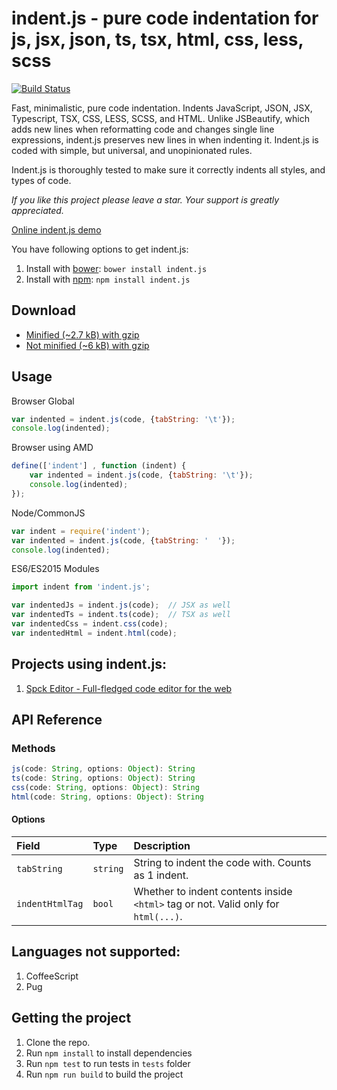 # indent.js - pure code indentation for js, jsx, json, ts, tsx, html, css, less, scss

[![Build Status](https://travis-ci.org/zebzhao/indent.js.svg?branch=master)](https://travis-ci.org/zebzhao/indent.js)

Fast, minimalistic, pure code indentation. Indents JavaScript, JSON, JSX, Typescript, TSX, CSS, LESS, SCSS, and HTML. Unlike JSBeautify, which adds new lines when reformatting code and changes single line expressions, indent.js preserves new lines in when indenting it. Indent.js is coded with simple, but universal, and unopinionated rules.

Indent.js is thoroughly tested to make sure it correctly indents all styles, and types of code.

*If you like this project please leave a star. Your support is greatly appreciated.*

[Online indent.js demo](https://zebzhao.github.io/indent.js/)

You have following options to get indent.js:

1. Install with [bower](http://bower.io): ```bower install indent.js```
2. Install with [npm](https://www.npmjs.com): ```npm install indent.js```

## Download

* [Minified (~2.7 kB) with gzip](https://raw.githubusercontent.com/zebzhao/indent.js/master/lib/indent.min.js)
* [Not minified (~6 kB) with gzip](https://raw.githubusercontent.com/zebzhao/indent.js/master/lib/indent.js)


## Usage

Browser Global
```javascript
var indented = indent.js(code, {tabString: '\t'});
console.log(indented);
```

Browser using AMD
```javascript
define(['indent'] , function (indent) {
    var indented = indent.js(code, {tabString: '\t'});
    console.log(indented);
});
```

Node/CommonJS
```javascript
var indent = require('indent');
var indented = indent.js(code, {tabString: '  '});
console.log(indented);
```

ES6/ES2015 Modules
```javascript
import indent from 'indent.js';

var indentedJs = indent.js(code);  // JSX as well
var indentedTs = indent.ts(code);  // TSX as well
var indentedCss = indent.css(code);
var indentedHtml = indent.html(code);
```

## Projects using indent.js:

1. [Spck Editor - Full-fledged code editor for the web](https://spck.io/)

## API Reference

### Methods

```javascript
js(code: String, options: Object): String
ts(code: String, options: Object): String
css(code: String, options: Object): String
html(code: String, options: Object): String
```

#### Options

|Field|Type|Description|
|:--- |:--- |:--- |
|`tabString`|`string`|String to indent the code with. Counts as 1 indent.|
|`indentHtmlTag`|`bool`|Whether to indent contents inside `<html>` tag or not. Valid only for `html(...)`.|

## Languages not supported:

1. CoffeeScript
2. Pug

## Getting the project

1. Clone the repo.
2. Run `npm install` to install dependencies
3. Run `npm test` to run tests in `tests` folder
4. Run `npm run build` to build the project

